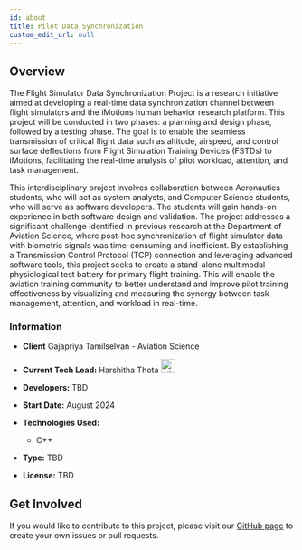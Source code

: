 ```yaml
---
id: about
title: Pilot Data Synchronization
custom_edit_url: null
---
```



## Overview

The Flight Simulator Data Synchronization Project is a research initiative aimed at developing a real-time data synchronization channel between flight simulators and the iMotions human behavior research platform. This project will be conducted in two phases: a planning and design phase, followed by a testing phase. The goal is to enable the seamless transmission of critical flight data such as altitude, airspeed, and control surface deflections from Flight Simulation Training Devices (FSTDs) to iMotions, facilitating the real-time analysis of pilot workload, attention, and task management.

This interdisciplinary project involves collaboration between Aeronautics students, who will act as system analysts, and Computer Science students, who will serve as software developers. The students will gain hands-on experience in both software design and validation. The project addresses a significant challenge identified in previous research at the Department of Aviation Science, where post-hoc synchronization of flight simulator data with biometric signals was time-consuming and inefficient. By establishing a Transmission Control Protocol (TCP) connection and leveraging advanced software tools, this project seeks to create a stand-alone multimodal physiological test battery for primary flight training. This will enable the aviation training community to better understand and improve pilot training effectiveness by visualizing and measuring the synergy between task management, attention, and workload in real-time.

### Information

- **Client** Gajapriya Tamilselvan - Aviation Science
- **Current Tech Lead:** Harshitha Thota [<img src="/img/github.svg" alt="github" width="25" height="25" />](https://github.com/harshitha-thota)
- **Developers:**
 TBD
  
- **Start Date:** August 2024

- **Technologies Used:**
  - C++

- **Type:** TBD
- **License:** TBD


## Get Involved

If you would like to contribute to this project, please visit our [GitHub page](https://github.com/oss-slu/PilotDataSynchronization) to create your own issues or pull requests.
